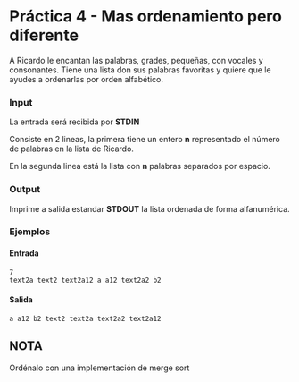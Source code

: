 # Práctica 4 - Mas ordenamiento pero diferente

A Ricardo le encantan las palabras, grades, pequeñas, con vocales y consonantes. Tiene una lista don sus palabras favoritas y quiere que le ayudes a ordenarlas por orden alfabético.

### Input

La entrada será recibida por **STDIN**

Consiste en 2 lineas, la primera tiene un entero **n** representado el número de palabras en la lista de Ricardo.

En la segunda linea está la lista con **n** palabras separados por espacio.

### Output

Imprime a salida estandar **STDOUT** la lista ordenada de forma alfanumérica.

### Ejemplos

#### Entrada
```
7
text2a text2 text2a12 a a12 text2a2 b2
```
#### Salida

```
a a12 b2 text2 text2a text2a2 text2a12
```

## NOTA
Ordénalo con una implementación de merge sort